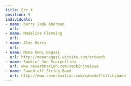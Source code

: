 ```yaml
---
title: Err X
position: 5
individuals:
- name: Kerry Jade Aberman
  url: 
- name: Madeline Flemming
  url: 
- name: Alec Berry
  url: 
- name: Mona Omni Negasi
  url: http://monanegasi.wixsite.com/artwork
- name: Smokin’ Joe Scarpellino
  url: www.reverbnation.com/smokinjoeiowa
- name: Sawed-off String Band
  url: http://www.reverbnation.com/sawedoffstringband
---
```


